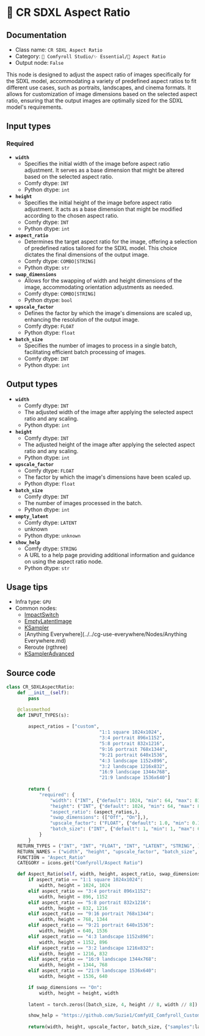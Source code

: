 # 🔳 CR SDXL Aspect Ratio
## Documentation
- Class name: `CR SDXL Aspect Ratio`
- Category: `🧩 Comfyroll Studio/✨ Essential/🔳 Aspect Ratio`
- Output node: `False`

This node is designed to adjust the aspect ratio of images specifically for the SDXL model, accommodating a variety of predefined aspect ratios to fit different use cases, such as portraits, landscapes, and cinema formats. It allows for customization of image dimensions based on the selected aspect ratio, ensuring that the output images are optimally sized for the SDXL model's requirements.
## Input types
### Required
- **`width`**
    - Specifies the initial width of the image before aspect ratio adjustment. It serves as a base dimension that might be altered based on the selected aspect ratio.
    - Comfy dtype: `INT`
    - Python dtype: `int`
- **`height`**
    - Specifies the initial height of the image before aspect ratio adjustment. It acts as a base dimension that might be modified according to the chosen aspect ratio.
    - Comfy dtype: `INT`
    - Python dtype: `int`
- **`aspect_ratio`**
    - Determines the target aspect ratio for the image, offering a selection of predefined ratios tailored for the SDXL model. This choice dictates the final dimensions of the output image.
    - Comfy dtype: `COMBO[STRING]`
    - Python dtype: `str`
- **`swap_dimensions`**
    - Allows for the swapping of width and height dimensions of the image, accommodating orientation adjustments as needed.
    - Comfy dtype: `COMBO[STRING]`
    - Python dtype: `bool`
- **`upscale_factor`**
    - Defines the factor by which the image's dimensions are scaled up, enhancing the resolution of the output image.
    - Comfy dtype: `FLOAT`
    - Python dtype: `float`
- **`batch_size`**
    - Specifies the number of images to process in a single batch, facilitating efficient batch processing of images.
    - Comfy dtype: `INT`
    - Python dtype: `int`
## Output types
- **`width`**
    - Comfy dtype: `INT`
    - The adjusted width of the image after applying the selected aspect ratio and any scaling.
    - Python dtype: `int`
- **`height`**
    - Comfy dtype: `INT`
    - The adjusted height of the image after applying the selected aspect ratio and any scaling.
    - Python dtype: `int`
- **`upscale_factor`**
    - Comfy dtype: `FLOAT`
    - The factor by which the image's dimensions have been scaled up.
    - Python dtype: `float`
- **`batch_size`**
    - Comfy dtype: `INT`
    - The number of images processed in the batch.
    - Python dtype: `int`
- **`empty_latent`**
    - Comfy dtype: `LATENT`
    - unknown
    - Python dtype: `unknown`
- **`show_help`**
    - Comfy dtype: `STRING`
    - A URL to a help page providing additional information and guidance on using the aspect ratio node.
    - Python dtype: `str`
## Usage tips
- Infra type: `GPU`
- Common nodes:
    - [ImpactSwitch](../../ComfyUI-Impact-Pack/Nodes/ImpactSwitch.md)
    - [EmptyLatentImage](../../Comfy/Nodes/EmptyLatentImage.md)
    - [KSampler](../../Comfy/Nodes/KSampler.md)
    - [Anything Everywhere](../../cg-use-everywhere/Nodes/Anything Everywhere.md)
    - Reroute (rgthree)
    - [KSamplerAdvanced](../../Comfy/Nodes/KSamplerAdvanced.md)



## Source code
```python
class CR_SDXLAspectRatio:
    def __init__(self):
        pass

    @classmethod
    def INPUT_TYPES(s):
    
        aspect_ratios = ["custom",
                                  "1:1 square 1024x1024",
                                  "3:4 portrait 896x1152",
                                  "5:8 portrait 832x1216",
                                  "9:16 portrait 768x1344",
                                  "9:21 portrait 640x1536",
                                  "4:3 landscape 1152x896",
                                  "3:2 landscape 1216x832",
                                  "16:9 landscape 1344x768",
                                  "21:9 landscape 1536x640"]
        
        return {
            "required": {
                "width": ("INT", {"default": 1024, "min": 64, "max": 8192}),
                "height": ("INT", {"default": 1024, "min": 64, "max": 8192}),
                "aspect_ratio": (aspect_ratios,),
                "swap_dimensions": (["Off", "On"],),
                "upscale_factor": ("FLOAT", {"default": 1.0, "min": 0.1, "max": 100.0, "step":0.1}),
                "batch_size": ("INT", {"default": 1, "min": 1, "max": 64})
            }
        }
    RETURN_TYPES = ("INT", "INT", "FLOAT", "INT", "LATENT", "STRING", )
    RETURN_NAMES = ("width", "height", "upscale_factor", "batch_size", "empty_latent", "show_help", )
    FUNCTION = "Aspect_Ratio"
    CATEGORY = icons.get("Comfyroll/Aspect Ratio")

    def Aspect_Ratio(self, width, height, aspect_ratio, swap_dimensions, upscale_factor, batch_size):
        if aspect_ratio == "1:1 square 1024x1024":
            width, height = 1024, 1024
        elif aspect_ratio == "3:4 portrait 896x1152":
            width, height = 896, 1152
        elif aspect_ratio == "5:8 portrait 832x1216":
            width, height = 832, 1216
        elif aspect_ratio == "9:16 portrait 768x1344":
            width, height = 768, 1344
        elif aspect_ratio == "9:21 portrait 640x1536":
            width, height = 640, 1536
        elif aspect_ratio == "4:3 landscape 1152x896":
            width, height = 1152, 896
        elif aspect_ratio == "3:2 landscape 1216x832":
            width, height = 1216, 832
        elif aspect_ratio == "16:9 landscape 1344x768":
            width, height = 1344, 768
        elif aspect_ratio == "21:9 landscape 1536x640":
            width, height = 1536, 640

        if swap_dimensions == "On":
            width, height = height, width
             
        latent = torch.zeros([batch_size, 4, height // 8, width // 8])

        show_help = "https://github.com/Suzie1/ComfyUI_Comfyroll_CustomNodes/wiki/Aspect-Ratio-Nodes#cr-sdxl-aspect-ratio"
           
        return(width, height, upscale_factor, batch_size, {"samples":latent}, show_help, )  

```
